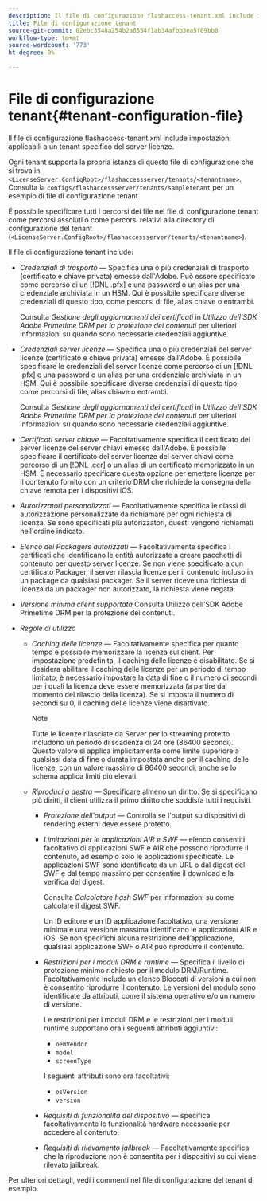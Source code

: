```yaml
---
description: Il file di configurazione flashaccess-tenant.xml include impostazioni applicabili a un tenant specifico del server licenze.
title: File di configurazione tenant
source-git-commit: 02ebc3548a254b2a6554f1ab34afbb3ea5f09bb8
workflow-type: tm+mt
source-wordcount: '773'
ht-degree: 0%

---
```


# File di configurazione tenant{#tenant-configuration-file}

Il file di configurazione flashaccess-tenant.xml include impostazioni applicabili a un tenant specifico del server licenze.

Ogni tenant supporta la propria istanza di questo file di configurazione che si trova in `<LicenseServer.ConfigRoot>/flashaccessserver/tenants/<tenantname>`. Consulta la `configs/flashaccessserver/tenants/sampletenant` per un esempio di file di configurazione tenant.

È possibile specificare tutti i percorsi dei file nel file di configurazione tenant come percorsi assoluti o come percorsi relativi alla directory di configurazione del tenant (`<LicenseServer.ConfigRoot>/flashaccessserver/tenants/<tenantname>`).

Il file di configurazione tenant include:

* *Credenziali di trasporto* — Specifica una o più credenziali di trasporto (certificato e chiave privata) emesse dall&#39;Adobe. Può essere specificato come percorso di un [!DNL .pfx] e una password o un alias per una credenziale archiviata in un HSM. Qui è possibile specificare diverse credenziali di questo tipo, come percorsi di file, alias chiave o entrambi.

  Consulta *Gestione degli aggiornamenti dei certificati* in *Utilizzo dell’SDK Adobe Primetime DRM per la protezione dei contenuti* per ulteriori informazioni su quando sono necessarie credenziali aggiuntive.

* *Credenziali server licenze* — Specifica una o più credenziali del server licenze (certificato e chiave privata) emesse dall&#39;Adobe. È possibile specificare le credenziali del server licenze come percorso di un [!DNL .pfx] e una password o un alias per una credenziale archiviata in un HSM. Qui è possibile specificare diverse credenziali di questo tipo, come percorsi di file, alias chiave o entrambi.

  Consulta *Gestione degli aggiornamenti dei certificati* in *Utilizzo dell’SDK Adobe Primetime DRM per la protezione dei contenuti* per ulteriori informazioni su quando sono necessarie credenziali aggiuntive.

* *Certificati server chiave* — Facoltativamente specifica il certificato del server licenze del server chiavi emesso dall&#39;Adobe. È possibile specificare il certificato del server licenze del server chiavi come percorso di un [!DNL .cer] o un alias di un certificato memorizzato in un HSM. È necessario specificare questa opzione per emettere licenze per il contenuto fornito con un criterio DRM che richiede la consegna della chiave remota per i dispositivi iOS.

* *Autorizzatori personalizzati* — Facoltativamente specifica le classi di autorizzazione personalizzate da richiamare per ogni richiesta di licenza. Se sono specificati più autorizzatori, questi vengono richiamati nell&#39;ordine indicato.
* *Elenco dei Packagers autorizzati* — Facoltativamente specifica i certificati che identificano le entità autorizzate a creare pacchetti di contenuto per questo server licenze. Se non viene specificato alcun certificato Packager, il server rilascia licenze per il contenuto incluso in un package da qualsiasi packager. Se il server riceve una richiesta di licenza da un packager non autorizzato, la richiesta viene negata.
* *Versione minima client supportata* Consulta Utilizzo dell’SDK Adobe Primetime DRM per la protezione dei contenuti.

* *Regole di utilizzo*

   * *Caching delle licenze* — Facoltativamente specifica per quanto tempo è possibile memorizzare la licenza sul client. Per impostazione predefinita, il caching delle licenze è disabilitato. Se si desidera abilitare il caching delle licenze per un periodo di tempo limitato, è necessario impostare la data di fine o il numero di secondi per i quali la licenza deve essere memorizzata (a partire dal momento del rilascio della licenza). Se si imposta il numero di secondi su 0, il caching delle licenze viene disattivato.

     >[!NOTE]
     >
     >Tutte le licenze rilasciate da Server per lo streaming protetto includono un periodo di scadenza di 24 ore (86400 secondi). Questo valore si applica implicitamente come limite superiore a qualsiasi data di fine o durata impostata anche per il caching delle licenze, con un valore massimo di 86400 secondi, anche se lo schema applica limiti più elevati.

   * *Riproduci a destra* — Specificare almeno un diritto. Se si specificano più diritti, il client utilizza il primo diritto che soddisfa tutti i requisiti.

      * *Protezione dell&#39;output* — Controlla se l&#39;output su dispositivi di rendering esterni deve essere protetto.
      * *Limitazioni per le applicazioni AIR e SWF* — elenco consentiti facoltativo di applicazioni SWF e AIR che possono riprodurre il contenuto, ad esempio solo le applicazioni specificate. Le applicazioni SWF sono identificate da un URL o dal digest del SWF e dal tempo massimo per consentire il download e la verifica del digest.

        Consulta *Calcolatore hash SWF* per informazioni su come calcolare il digest SWF.

        Un ID editore e un ID applicazione facoltativo, una versione minima e una versione massima identificano le applicazioni AIR e iOS. Se non specifichi alcuna restrizione dell’applicazione, qualsiasi applicazione SWF o AIR può riprodurre il contenuto.

      * *Restrizioni per i moduli DRM e runtime* — Specifica il livello di protezione minimo richiesto per il modulo DRM/Runtime. Facoltativamente include un elenco Bloccati di versioni a cui non è consentito riprodurre il contenuto. Le versioni del modulo sono identificate da attributi, come il sistema operativo e/o un numero di versione.

        Le restrizioni per i moduli DRM e le restrizioni per i moduli runtime supportano ora i seguenti attributi aggiuntivi:

         * `oemVendor`
         * `model`
         * `screenType`

        I seguenti attributi sono ora facoltativi:

         * `osVersion`
         * `version`

      * *Requisiti di funzionalità del dispositivo* — specifica facoltativamente le funzionalità hardware necessarie per accedere al contenuto.
      * *Requisiti di rilevamento jailbreak* — Facoltativamente specifica che la riproduzione non è consentita per i dispositivi su cui viene rilevato jailbreak.

Per ulteriori dettagli, vedi i commenti nel file di configurazione del tenant di esempio.
